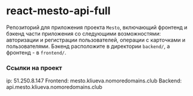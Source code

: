 # react-mesto-api-full
Репозиторий для приложения проекта `Mesto`, включающий фронтенд и бэкенд части приложения со следующими возможностями: авторизации и регистрации пользователей, операции с карточками и пользователями. Бэкенд расположите в директории `backend/`, а фронтенд - в `frontend/`. 
  
### Ссылки на проект

ip: 51.250.8.147
Frontend: mesto.kliueva.nomoredomains.club
Backend: api.mesto.kliueva.nomoredomains.club